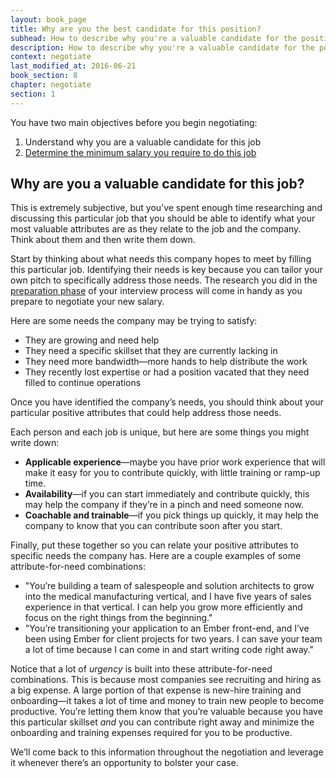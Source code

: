 ```yaml
---
layout: book_page
title: Why are you the best candidate for this position?
subhead: How to describe why you're a valuable candidate for the position
description: How to describe why you're a valuable candidate for the position by addressing the company's specific goals and needs.
context: negotiate
last_modified_at: 2016-06-21
book_section: 8
chapter: negotiate
section: 1
---
```

You have two main objectives before you begin negotiating:

1. Understand why you are a valuable candidate for this job
2. [Determine the minimum salary you require to do this job](/book/negotiate/what-is-your-minimum-acceptable-salary)

## Why are you a valuable candidate for this job?

This is extremely subjective, but you’ve spent enough time researching and discussing this particular job that you should be able to identify what your most valuable attributes are as they relate to the job and the company. Think about them and then write them down.

Start by thinking about what needs this company hopes to meet by filling this particular job. Identifying their needs is key because you can tailor your own pitch to specifically address those needs. The research you did in the [preparation phase](/book/interview/interview-preparation) of your interview process will come in handy as you prepare to negotiate your new salary. 

Here are some needs the company may be trying to satisfy:

* They are growing and need help
* They need a specific skillset that they are currently lacking in
* They need more bandwidth—more hands to help distribute the work
* They recently lost expertise or had a position vacated that they need filled to continue operations

Once you have identified the company’s needs, you should think about your particular positive attributes that could help address those needs.

Each person and each job is unique, but here are some things you might write down:

* **Applicable experience**—maybe you have prior work experience that will make it easy for you to contribute quickly, with little training or ramp-up time.
* **Availability**—if you can start immediately and contribute quickly, this may help the company if they’re in a pinch and need someone now.
* **Coachable and trainable**—if you pick things up quickly, it may help the company to know that you can contribute soon after you start.

Finally, put these together so you can relate your positive attributes to specific needs the company has. Here are a couple examples of some attribute-for-need combinations:

* "You’re building a team of salespeople and solution architects to grow into the medical manufacturing vertical, and I have five years of sales experience in that vertical. I can help you grow more efficiently and focus on the right things from the beginning."
* "You’re transitioning your application to an Ember front-end, and I’ve been using Ember for client projects for two years. I can save your team a lot of time because I can come in and start writing code right away."

Notice that a lot of *urgency* is built into these attribute-for-need combinations. This is because most companies see recruiting and hiring as a big expense. A large portion of that expense is new-hire training and onboarding—it takes a lot of time and money to train new people to become productive. You’re letting them know that you’re valuable because you have this particular skillset *and* you can contribute right away and minimize the onboarding and training expenses required for you to be productive.

We’ll come back to this information throughout the negotiation and leverage it whenever there’s an opportunity to bolster your case.